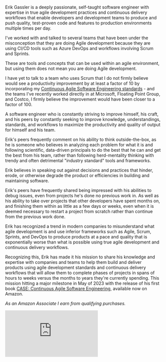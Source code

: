 <webui-data data-page-title="Greetings, and welcome to Erik Gassler's personal website"></webui-data>

<app-books link-to-blog></app-books>

<webui-sideimage src="https://cdn.myfi.ws/v/Vecteezy/business-teamwork-and-partnership-help-to-achieve-team.svg">

Erik Gassler is a deeply passionate, self-taught software engineer with expertise in true agile development practices and continuous delivery workflows that enable developers and development teams to produce and push quality, test-proven code and features to production environments multiple times per day.

</webui-sideimage>

<webui-quote cite="Erik Gassler" theme="info">

I've worked with and talked to several teams that have been under the misconception that they are doing Agile development because they are using CI/CD tools such as Azure DevOps and workflows involving Scrum and Sprints.

These are tools and concepts that can be used within an agile environment, but using them does not mean you are doing Agile development.

I have yet to talk to a team who uses Scrum that I do not firmly believe would see a productivity improvement by at least a factor of 10 by incorporating my [Continuous Agile Software Engineering standards](/software-engineering-standards-and-practices) - and the teams I've recently worked directly in at Microsoft, Floating Point Group, and Costco, I firmly believe the improvement would have been closer to a factor of 100.

</webui-quote>

<webui-sideimage reverse src="https://cdn.myfi.ws/v/Vecteezy/developer-at-laptop-and-computer-with-open-robotic-soft.svg">

A software engineer who is constantly striving to improve himself, his craft, and his peers by constantly seeking to improve knowledge, understandings, standards, and workflows to maximize the productivity and quality of output for himself and his team.

Erik's peers frequently comment on his ability to think outside-the-box, as he is someone who believes in analyzing each problem for what it is and following scientific, data-driven principals to do the best that he can and get the best from his team, rather than following herd-mentality thinking with trendy and often detrimental "industry standard" tools and frameworks.

Erik believes in speaking out against decisions and practices that hinder, erode, or otherwise degrade the product or efficiencies in building and maintaining software.

Erik's peers have frequently shared being impressed with his abilities to debug issues, even from projects he's done no previous work in. As well as his ability to take over projects that other developers have spent months on, and finishing them within as little as a few days or weeks, even when it is deemed necessary to restart a project from scratch rather than continue from the previous work done.

</webui-sideimage>

<webui-sideimage src="https://cdn.myfi.ws/v/Vecteezy/teamwork-share-opinion-team-meeting-sharing-idea-to-solve.svg">

Erik has recognized a trend in modern companies to misunderstand what agile development is and use inferior frameworks such as Agile, Scrum, Sprints, and DevOps to produce products at a pace and quality that is exponentially worse than what is possible using true agile development and continuous delivery workflows.

Recognizing this, Erik has made it his mission to share his knowledge and expertise with companies and teams to help them build and deliver products using agile development standards and continuous delivery workflows that will allow them to complete phases of projects in spans of hours to weeks versus the months to years they're currently spending. This mission hitting a major milestone in May of 2023 with the release of his first book [CASE: Continuous Agile Software Engineering](https://amzn.to/3QuGnQy), available now on Amazon.

*As an Amazon Associate I earn from qualifying purchases.*

</webui-sideimage>

<webui-flex justify="center" class="pa-4">

<iframe class="elevation-10" width="3840" height="2160" src="https://www.youtube-nocookie.com/embed/IVPHtC0H2fU" title="YouTube video player" style="width:calc(0.8 * (var(--window-width) - var(--drawer-left-width) - var(--drawer-right-width)));height:calc(0.5625 * 0.8 * (var(--window-width) - var(--drawer-left-width) - var(--drawer-right-width)));" frameborder="0" allow="accelerometer; autoplay; clipboard-write; encrypted-media; gyroscope; picture-in-picture; web-share" allowfullscreen></iframe>

</webui-flex>

<webui-content src="/d/en-US/cards/interest_cards.md"></webui-content>
